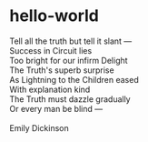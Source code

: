 # hello-world

Tell all the truth but tell it slant —<br/>
Success in Circuit lies<br/>
Too bright for our infirm Delight<br/>
The Truth's superb surprise<br/>
As Lightning to the Children eased<br/>
With explanation kind<br/>
The Truth must dazzle gradually<br/>
Or every man be blind —<br/>
<br/>
Emily Dickinson
